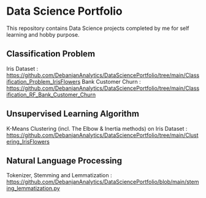 # Data Science Portfolio
This repository contains Data Science projects completed by me for self learning and hobby purpose.

## Classification Problem
Iris Dataset : https://github.com/DebanjanAnalytics/DataSciencePortfolio/tree/main/Classification_Problem_IrisFlowers
Bank Customer Churn : https://github.com/DebanjanAnalytics/DataSciencePortfolio/tree/main/Classification_RF_Bank_Customer_Churn

## Unsupervised Learning Algorithm 
K-Means Clustering (incl. The Elbow & Inertia methods) on Iris Dataset : https://github.com/DebanjanAnalytics/DataSciencePortfolio/tree/main/Clustering_IrisFlowers

## Natural Language Processing
Tokenizer, Stemming and Lemmatization : https://github.com/DebanjanAnalytics/DataSciencePortfolio/blob/main/steming_lemmatization.py
